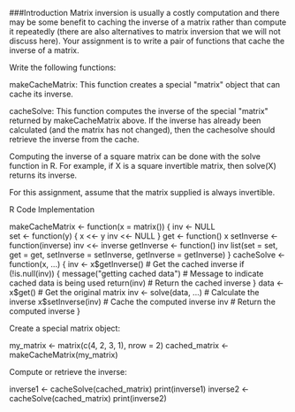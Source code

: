 ###Introduction
Matrix inversion is usually a costly computation and there may be some benefit to caching the inverse of a matrix rather than compute it repeatedly (there are also alternatives to matrix inversion that we will not discuss here). Your assignment is to write a pair of functions that cache the inverse of a matrix.

Write the following functions:

makeCacheMatrix: This function creates a special "matrix" object that can cache its inverse.

cacheSolve: This function computes the inverse of the special "matrix" returned by makeCacheMatrix above. If the inverse has already been calculated (and the matrix has not changed), then the cachesolve should retrieve the inverse from the cache.

Computing the inverse of a square matrix can be done with the solve function in R. For example, if X is a square invertible matrix, then solve(X) returns its inverse.

For this assignment, assume that the matrix supplied is always invertible.

R Code Implementation
<!-- -->
makeCacheMatrix <- function(x = matrix()) {
  inv <- NULL  
  set <- function(y) {
  x <<- y
    inv <<- NULL 
  }
  get <- function() x
  setInverse <- function(inverse) inv <<- inverse
  getInverse <- function() inv
  list(set = set, get = get, setInverse = setInverse, getInverse = getInverse)
}
cacheSolve <- function(x, ...) {
  inv <- x$getInverse()  # Get the cached inverse
  if (!is.null(inv)) {
    message("getting cached data")  # Message to indicate cached data is being used
    return(inv)  # Return the cached inverse
  }
  data <- x$get()  # Get the original matrix
  inv <- solve(data, ...)  # Calculate the inverse
  x$setInverse(inv)  # Cache the computed inverse
  inv  # Return the computed inverse
}

Create a special matrix object:

my_matrix <- matrix(c(4, 2, 3, 1), nrow = 2)
cached_matrix <- makeCacheMatrix(my_matrix)

Compute or retrieve the inverse:

inverse1 <- cacheSolve(cached_matrix)
print(inverse1)
inverse2 <- cacheSolve(cached_matrix)
print(inverse2)



